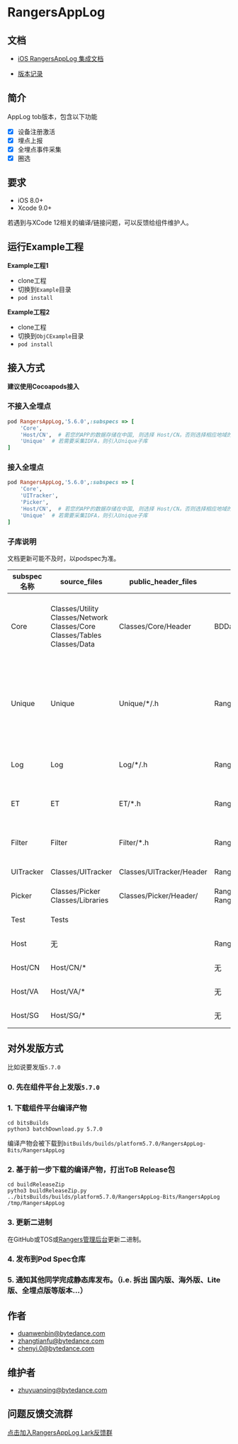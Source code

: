 # RangersAppLog

## 文档

- [iOS RangersAppLog 集成文档](https://bytedance.feishu.cn/wiki/wikcnfXlmdZU8FbuvsrNFx2iFUh)

- [版本记录](https://bytedance.feishu.cn/docs/doccnsaavDWkeCPniDKeF6YMgye)

## 简介

AppLog tob版本，包含以下功能

- [x] 设备注册激活
- [x] 埋点上报
- [x] 全埋点事件采集
- [x] 圈选

## 要求

- iOS 8.0+
- Xcode 9.0+

若遇到与XCode 12相关的编译/链接问题，可以反馈给组件维护人。

## 运行Example工程

**Example工程1**
+ clone工程
+ 切换到`Example`目录
+ `pod install`

**Example工程2**
+ clone工程
+ 切换到`ObjCExample`目录
+ `pod install`

## 接入方式

**建议使用Cocoapods接入**
### 不接入全埋点
```ruby
pod RangersAppLog,'5.6.0',:subspecs => [
    'Core',
    'Host/CN',  # 若您的APP的数据存储在中国, 则选择 Host/CN。否则选择相应地域的subspec。
    'Unique'  # 若需要采集IDFA，则引入Unique子库
]
```

### 接入全埋点
```ruby
pod RangersAppLog,'5.6.0',:subspecs => [
	'Core',
	'UITracker',
	'Picker',
    'Host/CN',  # 若您的APP的数据存储在中国, 则选择 Host/CN。否则选择相应地域的subspec。
    'Unique'  # 若需要采集IDFA，则引入Unique子库
]
```

### 子库说明
文档更新可能不及时，以podspec为准。

| subspec名称 | source_files                                                             | public_header_files      | Dependency                                | 备注                                   |
|-------------|--------------------------------------------------------------------------|--------------------------|-------------------------------------------|----------------------------------------|
| Core        | Classes/Utility Classes/Network Classes/Core Classes/Tables Classes/Data | Classes/Core/Header      | BDDataDecoratorTob                        | Lite版本； 注册激活和手动埋点功能      |
| Unique      | Unique                                                                   | Unique/*/.h              | RangersAppLog/Core                        | 采集IDFA，如果不希望读取IDFA，可不集成 |
| Log         | Log                                                                      | Log/*/.h                 | RangersAppLog/Core                        | ToB客户埋点验证                        |
| ET          | ET                                                                       | ET/*.h                   | RangersAppLog/Core                        | Lark用埋点验证，不ToB                  |
| Filter      | Filter                                                                   | Filter/*.h               | RangersAppLog/Core                        | 事件名过滤，不ToB                      |
| UITracker   | Classes/UITracker                                                        | Classes/UITracker/Header | RangersAppLog/Core                        | 全埋点版本                             |
| Picker      | Classes/Picker Classes/Libraries                                         | Classes/Picker/Header/   | RangersAppLog/UITracker RangersAppLog/Log | 圈选版本                               |
| Test        | Tests                                                                    |                          |                                           | 单元测试                               |
| Host        | 无                                                                       |                          | RangersAppLog/Core                        | 作为容器                               |
| Host/CN     | Host/CN/*                                                                |                          | 无                                        | 中国区域名                             |
| Host/VA     | Host/VA/*                                                                |                          | 无                                        | 美东域名                               |
| Host/SG     | Host/SG/*                                                                |                          | 无                                        | 东南亚域名                             |

## 对外发版方式
比如说要发版`5.7.0`
### 0. 先在组件平台上发版`5.7.0`
### 1. 下载组件平台编译产物
```
cd bitsBuilds
python3 batchDownload.py 5.7.0
```
编译产物会被下载到`bitBuilds/builds/platform5.7.0/RangersAppLog-Bits/RangersAppLog`
### 2. 基于前一步下载的编译产物，打出ToB Release包
```
cd buildReleaseZip
pytho3 buildReleaseZip.py ../bitsBuilds/builds/platform5.7.0/RangersAppLog-Bits/RangersAppLog /tmp/RangersAppLog
```
### 3. 更新二进制
在GitHub或TOS或[Rangers管理后台](https://data.bytedance.net/byterangers-admin/sdk)更新二进制。
### 4. 发布到Pod Spec仓库
### 5. 通知其他同学完成静态库发布。（i.e. 拆出 国内版、海外版、Lite版、全埋点版等版本...）

## 作者

- duanwenbin@bytedance.com
- zhangtianfu@bytedance.com
- chenyi.0@bytedance.com

## 维护者
- zhuyuanqing@bytedance.com

## 问题反馈交流群

[点击加入RangersAppLog Lark反馈群](lark://client/chatchatId=6673325644610273550)
